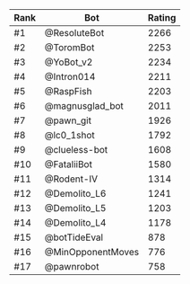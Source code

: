 Rank|Bot|Rating
---|---|---
#1|@ResoluteBot|2266
#2|@ToromBot|2253
#3|@YoBot_v2|2234
#4|@Intron014|2211
#5|@RaspFish|2203
#6|@magnusglad_bot|2011
#7|@pawn_git|1926
#8|@lc0_1shot|1792
#9|@clueless-bot|1608
#10|@FataliiBot|1580
#11|@Rodent-IV|1314
#12|@Demolito_L6|1241
#13|@Demolito_L5|1203
#14|@Demolito_L4|1178
#15|@botTideEval|878
#16|@MinOpponentMoves|776
#17|@pawnrobot|758
